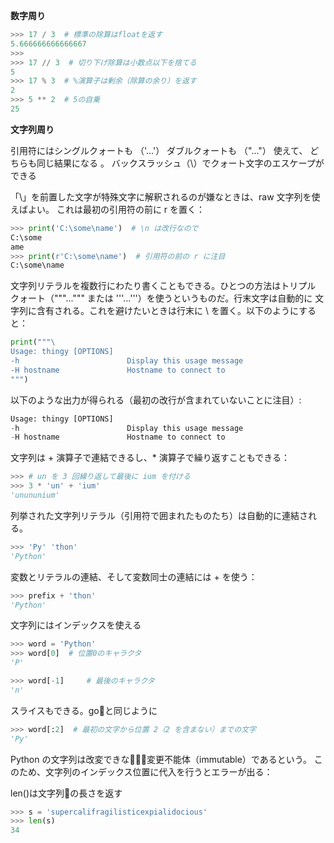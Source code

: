 __数字周り__

```python
>>> 17 / 3  # 標準の除算はfloatを返す
5.666666666666667
>>>
>>> 17 // 3  # 切り下げ除算は小数点以下を捨てる
5
>>> 17 % 3  # %演算子は剰余（除算の余り）を返す
2
>>> 5 ** 2  # 5の自乗
25
```

__文字列周り__

引用符にはシングルクォートも （'...'） ダブルクォートも （"..."） 使えて、 
どちらも同じ結果になる 。
バックスラッシュ（\）でクォート文字のエスケープができる

「\」を前置した文字が特殊文字に解釈されるのが嫌なときは、raw 文字列を使えばよい。
これは最初の引用符の前に r を置く：

```python
>>> print('C:\some\name')  # \n は改行なので
C:\some
ame
>>> print(r'C:\some\name')  # 引用符の前の r に注目
C:\some\name 
```

文字列リテラルを複数行にわたり書くこともできる。ひとつの方法はトリプル 
クォート（"""...""" または '''...'''）を使うというものだ。行末文字は自動的に 
文字列に含有される。これを避けたいときは行末に \ を置く。以下のようにすると：

```python
print("""\
Usage: thingy [OPTIONS]
-h                        Display this usage message
-H hostname               Hostname to connect to
""") 
```

以下のような出力が得られる（最初の改行が含まれていないことに注目）:

```python
Usage: thingy [OPTIONS]
-h                        Display this usage message
-H hostname               Hostname to connect to 
```

文字列は + 演算子で連結できるし、* 演算子で繰り返すこともできる：

```python
>>> # un を 3 回繰り返して最後に ium を付ける
>>> 3 * 'un' + 'ium'
'unununium' 
```

列挙された文字列リテラル（引用符で囲まれたものたち）は自動的に連結される。

```python
>>> 'Py' 'thon'
'Python'
```


変数とリテラルの連結、そして変数同士の連結には + を使う：

```python
>>> prefix + 'thon'
'Python' 
```

文字列にはインデックスを使える

```python
>>> word = 'Python'
>>> word[0]  # 位置0のキャラクタ
'P'

>>> word[-1]     # 最後のキャラクタ
'n'
```

スライスもできる。goと同じように

```python
>>> word[:2]  # 最初の文字から位置 2（2 を含まない）までの文字
'Py'
```

Python の文字列は改変できない̶̶変更不能体（immutable）であるという。
このため、文字列のインデックス位置に代入を行うとエラーが出る：

len()は文字列の長さを返す

```python
>>> s = 'supercalifragilisticexpialidocious'
>>> len(s)
34 
```